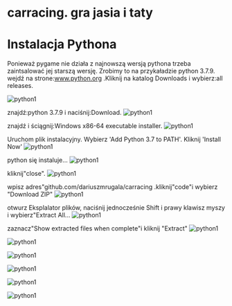 # carracing. gra jasia i taty

# Instalacja Pythona
Ponieważ pygame nie działa z najnowszą wersją pythona trzeba zaintsalować jej starszą wersję. 
Zrobimy to na przykaładzie python 3.7.9.
wejdź na strone:www.python.org .Kliknij na katalog Downloads i wybierz:all releases.

![python1](images/screenshots/2021-02-27_10h02_27.png)

znajdź:python 3.7.9 i naciśnij:Download.
![python1](images/screenshots/2021-02-27_10h04_39.png)

znajdź i ściągnij:Windows x86-64 executable installer.
![python1](images/screenshots/2021-02-27_10h05_06.png)

Uruchom plik instalacyjny.
Wybierz 'Add Python 3.7 to PATH'.
Kliknij 'Install Now'
![python1](images/screenshots/2021-02-27_10h07_23.png)

python się instaluje...
![python1](images/screenshots/2021-02-27_10h08_07.png)

kliknij"close".
![python1](images/screenshots/2021-02-27_10h08_51.png)

wpisz adres"github.com/dariuszmrugala/carracing .kliknij"code"i wybierz "Download ZIP"
![python1](images/screenshots/2021-02-27_10h09_18.png)

otwurz Eksplalator plików, naciśnij jednocześnie Shift i prawy klawisz myszy i wybierz"Extract All...
![python1](images/screenshots/2021-02-27_10h11_21.png)

zaznacz"Show extracted files when complete"i kliknij "Extract"
![python1](images/screenshots/2021-02-27_10h11_26.png)


![python1](images/screenshots/2021-02-27_10h16_29.png)

![python1](images/screenshots/2021-02-27_10h16_51.png)

![python1](images/screenshots/2021-02-27_10h18_20.png)

![python1](images/screenshots/2021-02-27_10h19_47.png)

![python1](images/screenshots/2021-02-27_10h20_47.png)


